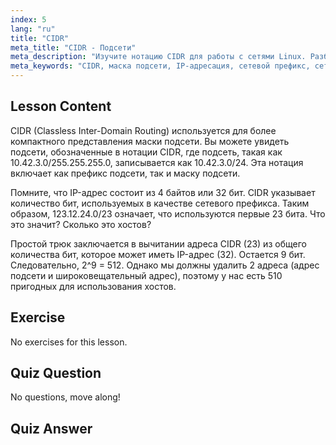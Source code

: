 ```yaml
---
index: 5
lang: "ru"
title: "CIDR"
meta_title: "CIDR - Подсети"
meta_description: "Изучите нотацию CIDR для работы с сетями Linux. Разберитесь с масками подсети, IP-адресацией и расчетом хостов с помощью этого руководства для начинающих. Улучшите свои сетевые навыки!"
meta_keywords: "CIDR, маска подсети, IP-адресация, сетевой префикс, сети Linux, для начинающих, учебник, руководство"
---
```


## Lesson Content

CIDR (Classless Inter-Domain Routing) используется для более компактного представления маски подсети. Вы можете увидеть подсети, обозначенные в нотации CIDR, где подсеть, такая как 10.42.3.0/255.255.255.0, записывается как 10.42.3.0/24. Эта нотация включает как префикс подсети, так и маску подсети.

Помните, что IP-адрес состоит из 4 байтов или 32 бит. CIDR указывает количество бит, используемых в качестве сетевого префикса. Таким образом, 123.12.24.0/23 означает, что используются первые 23 бита. Что это значит? Сколько это хостов?

Простой трюк заключается в вычитании адреса CIDR (23) из общего количества бит, которое может иметь IP-адрес (32). Остается 9 бит. Следовательно, 2^9 = 512. Однако мы должны удалить 2 адреса (адрес подсети и широковещательный адрес), поэтому у нас есть 510 пригодных для использования хостов.

## Exercise

No exercises for this lesson.

## Quiz Question

No questions, move along!

## Quiz Answer
